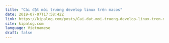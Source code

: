 ```yaml
---
title: "Cài đặt môi trường develop linux trên macos"
date: 2019-07-07T17:58:42Z
link: https://kipalog.com/posts/Cai-dat-moi-truong-develop-linux-tren-macos?utm_medium=RSS&utm_source=news.12bit.vn
site: kipalog.com
language: Vietnamese
draft: false
---
```


